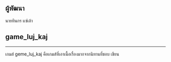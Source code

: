 ## ผู้พัฒนา

นายทินกร แซ่เล้า

## game_luj_kaj

---

เกมส์ geme_luj_kaj คือเกมส์ที่เอาเนื้อเรื่องมากจากนิทานที่ชอบ เขียน